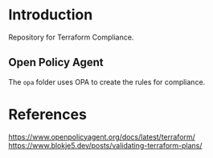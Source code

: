 # Introduction

Repository for Terraform Compliance.

## Open Policy Agent

The `opa` folder uses OPA to create the rules for compliance.

# References

https://www.openpolicyagent.org/docs/latest/terraform/
https://www.blokje5.dev/posts/validating-terraform-plans/
